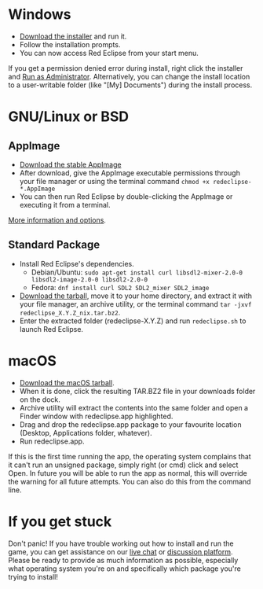 # Windows
* [Download the installer](https://redeclipse.net/download/windows) and run it.
* Follow the installation prompts.
* You can now access Red Eclipse from your start menu.

If you get a permission denied error during install, right click the installer and [Run as Administrator](http://windows.microsoft.com/en-us/windows7/how-do-i-run-an-application-once-with-a-full-administrator-access-token). Alternatively, you can change the install location to a user-writable folder (like "[My] Documents") during the install process.

# GNU/Linux or BSD
## AppImage
* [Download the stable AppImage](https://redeclipse.net/appimage/stable/redeclipse-stable-x86_64.AppImage)
* After download, give the AppImage executable permissions through your file manager or using the terminal command `chmod +x redeclipse-*.AppImage`
* You can then run Red Eclipse by double-clicking the AppImage or executing it from a terminal.

[More information and options](AppImages).

## Standard Package
* Install Red Eclipse's dependencies.
  * Debian/Ubuntu: `sudo apt-get install curl libsdl2-mixer-2.0-0 libsdl2-image-2.0-0 libsdl2-2.0-0`
  * Fedora: `dnf install curl SDL2 SDL2_mixer SDL2_image`
* [Download the tarball](http://redeclipse.net/download/linux), move it to your home directory, and extract it with your file manager, an archive utility, or the terminal command `tar -jxvf redeclipse_X.Y.Z_nix.tar.bz2`.
* Enter the extracted folder (redeclipse-X.Y.Z) and run `redeclipse.sh` to launch Red Eclipse.

# macOS
* [Download the macOS tarball](http://redeclipse.net/download/macos).
* When it is done, click the resulting TAR.BZ2 file in your downloads folder on the dock.
* Archive utility will extract the contents into the same folder and open a Finder window with redeclipse.app highlighted.
* Drag and drop the redeclipse.app package to your favourite location (Desktop, Applications folder, whatever).
* Run redeclipse.app.

If this is the first time running the app, the operating system complains that it can't run an unsigned package, simply right (or cmd) click and select Open. In future you will be able to run the app as normal, this will override the warning for all future attempts. You can also do this from the command line.

# If you get stuck
Don't panic! If you have trouble working out how to install and run the game, you can get assistance on our [live chat](https://redeclipse.net/chat) or [discussion platform](https://redeclipse.net/discuss). Please be ready to provide as much information as possible, especially what operating system you're on and specifically which package you're trying to install! 